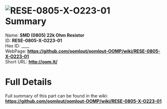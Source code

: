 
![RESE-0805-X-O223-01](https://github.com/oomlout/oomlout-OOMP/blob/master/parts/RESE-0805-X-O223-01/RESE-0805-X-O223-01_420.jpg)   
Summary
=================
  
Name: __SMD (0805) 22k Ohm Resistor__    
ID: __RESE-0805-X-O223-01__   
Hex ID: ____   
WebPage: __https://github.com/oomlout/oomlout-OOMP/wiki/RESE-0805-X-O223-01__   
Short URL: __http://oom.lt/__   

Full Details
==========================
Full summary of this part can be found in the wiki:   
__https://github.com/oomlout/oomlout-OOMP/wiki/RESE-0805-X-O223-01__    

